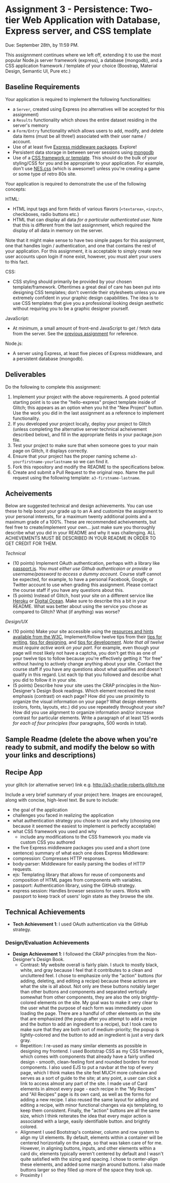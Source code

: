Assignment 3 - Persistence: Two-tier Web Application with Database, Express server, and CSS template
===

Due: September 28th, by 11:59 PM.

This assignnment continues where we left off, extending it to use the most popular Node.js server framework (express), a database (mongodb), and a CSS application framework / template of your choice (Boostrap, Material Design, Semantic UI, Pure etc.)

Baseline Requirements
---

Your application is required to implement the following functionalities:

- a `Server`, created using Express (no alternatives will be accepted for this assignment)
- a `Results` functionality which shows the entire dataset residing in the server's memory
- a `Form/Entry` functionality which allows users to add, modify, and delete data items (must be all three!) associated with their user name / account.
- Use of at least five [Express middleware packages](https://expressjs.com/en/resources/middleware.html). Explore! 
- Persistent data storage in between server sessions using [mongodb](https://www.mongodb.com/cloud/atlas)
- Use of a [CSS framework or template](https://github.com/troxler/awesome-css-frameworks). This should do the bulk of your styling/CSS for you and be appropriate to your application. For example, don't use [NES.css](https://nostalgic-css.github.io/NES.css/) (which is awesome!) unless you're creating a game or some type of retro 80s site.

Your application is required to demonstrate the use of the following concepts:

HTML:
- HTML input tags and form fields of various flavors (`<textarea>`, `<input>`, checkboxes, radio buttons etc.)
- HTML that can display all data *for a particular authenticated user*. Note that this is different from the last assignnment, which required the display of all data in memory on the server.

Note that it might make sense to have two simple pages for this assignment, one that handles login / authentication, and one that contains the rest of your application. For this assignment, it is acceptable to simply create new user accounts upon login if none exist, however, you must alert your users to this fact.

CSS:
- CSS styling should primarily be provided by your chosen template/framework. Oftentimes a great deal of care has been put into designing CSS templates; don't override their stylesheets unless you are extremely confident in your graphic design capabilities. The idea is to use CSS templates that give you a professional looking design aesthetic without requiring you to be a graphic designer yourself.

JavaScript:
- At minimum, a small amount of front-end JavaScript to get / fetch data from the server. See the [previous assignment](https://github.com/cs4241-19a/a2-shortstack) for reference.

Node.js:
- A server using Express, at least five pieces of Express middleware, and a persistent database (mongodb).

Deliverables
---

Do the following to complete this assignment:

1. Implement your project with the above requirements. A good potential starting point is to use the "hello-express" project template inside of Glitch; this appears as an option when you hit the "New Project" button. Use the work you did in the last assignment as a reference to implement functionality.
2. If you developed your project locally, deploy your project to Glitch (unless completing the alternative server technical acheivement described below), and fill in the appropriate fields in your package.json file.
3. Test your project to make sure that when someone goes to your main page on Glitch, it displays correctly.
4. Ensure that your project has the proper naming scheme `a3-yourfirstname-yourlastname` so we can find it.
5. Fork this repository and modify the README to the specifications below.
6. Create and submit a Pull Request to the original repo. Name the pull request using the following template: `a3-firstname-lastname`.

Acheivements
---

Below are suggested technical and design achievements. You can use these to help boost your grade up to an A and customize the assignment to your personal interests, for a maximum twenty additional points and a maximum grade of a 100%. These are recommended acheivements, but feel free to create/implement your own... just make sure you thoroughly describe what you did in your README and why it was challenging. ALL ACHIEVEMENTS MUST BE DESCRIBED IN YOUR README IN ORDER TO GET CREDIT FOR THEM.

*Technical*
- (10 points) Implement OAuth authentication, perhaps with a library like [passport.js](http://www.passportjs.org/). *You must either use Github authenticaion or provide a username/password to access a dummy account*. Course staff cannot be expected, for example, to have a personal Facebook, Google, or Twitter account to use when grading this assignment. Please contact the course staff if you have any questions about this.
- (5 points) Instead of Glitch, host your site on a different service like [Heroku](https://www.heroku.com) or [Digital Ocean](https://www.digitalocean.com). Make sure to describe this a bit in your README. What was better about using the service you chose as compared to Glitch? What (if anything) was worse? 

*Design/UX*
- (10 points) Make your site accessible using the [resources and hints available from the W3C](https://www.w3.org/WAI/), Implement/follow twelve tips from their [tips for writing](https://www.w3.org/WAI/tips/writing/), [tips for designing](https://www.w3.org/WAI/tips/designing/), and [tips for development](https://www.w3.org/WAI/tips/developing/). *Note that all twelve must require active work on your part*. For example, even though your page will most likely not have a captcha, you don't get this as one of your twelve tips to follow because you're effectively getting it "for free" without having to actively change anything about your site. Contact the course staff if you have any questions about what qualifies and doesn't qualify in this regard. List each tip that you followed and describe what you did to follow it in your site.
- (5 points) Describe how your site uses the CRAP principles in the Non-Designer's Design Book readings. Which element received the most emphasis (contrast) on each page? How did you use proximity to organize the visual information on your page? What design elements (colors, fonts, layouts, etc.) did you use repeatedly throughout your site? How did you use alignment to organize information and/or increase contrast for particular elements. Write a paragraph of at least 125 words *for each of four principles* (four paragraphs, 500 words in total). 

Sample Readme (delete the above when you're ready to submit, and modify the below so with your links and descriptions)
---

## Recipe App

your glitch (or alternative server) link e.g. http://a3-charlie-roberts.glitch.me

Include a very brief summary of your project here. Images are encouraged, along with concise, high-level text. Be sure to include:

- the goal of the application
- challenges you faced in realizing the application
- what authentication strategy you chose to use and why (choosing one because it seemed the easiest to implement is perfectly acceptable)
- what CSS framework you used and why
  - include any modifications to the CSS framework you made via custom CSS you authored
- the five Express middleware packages you used and a short (one sentence) summary of what each one does
Express Middleware:
- compression: Compresses HTTP responses.
- body-parser: Middleware for easily parsing the bodies of HTTP requests.
- ejs: Templating library that allows for reuse of components and composition of HTML pages from components with variables.
- passport: Authentication library, using the GitHub strategy.
- express session: Handles browser sessions for users. Works with passport to keep track of users' login state as they browse the site.

## Technical Achievements
- **Tech Achievement 1**: I used OAuth authentication via the GitHub strategy.

### Design/Evaluation Achievements
- **Design Achievement 1**: I followed the CRAP principles from the Non-Designer's Design Book.
  * Contrast: My website overall is fairly plain. I stuck to mostly black, white, and gray because I feel that it contributes to a clean and uncluttered feel. I chose to emphasize only the "action" buttons
  (for adding, deleting, and editing a recipe) because these actions are what the site is all about. Not only are these buttons notably larger than other buttons and components and separated vertically somewhat
  from other components, they are also the only brightly-colored elements on the site. My goal was to make it very clear to the user what the purpose of each form was immediately upon loading the page. There are a handful
  of other elements on the site that are emphasized (the popup after you attempt to add a recipe and the button to add an ingredient to a recipe), but I took care to make sure that they are both sort of medium-priority;
  the popup is lightly-colored and the button to add an ingredient is just a very dark gray.
  * Repetition: I re-used as many similar elements as possible in designing my frontend. I used Bootstrap CSS as my CSS framework, which comes with components that already have a fairly unified design -
  smooth, clean-feeling font and rounded borders for most components. I also used EJS to put a navbar at the top of every page, which I think makes the site feel MUCH more cohesive and serves as a sort of guide
  to the site; at any point, a user can click a link to access almost any part of the site.
  I made use of Card elements in almost every page - each recipe in the "My Recipes" and "All Recipes" page is its own card, as well as the forms for adding a new recipe. I also reused the same layout for
  adding and editing a recipe, with minor functional changes via ejs templating, to keep them consistent. Finally, the "action" buttons are all the same size, which I think reiterates the idea that every
  major action is associated with a large, easily identifiable button.
  and brightly colored.
  * Alignment
  I used Bootstrap's container, column and row system to align my UI elements. By default, elements within a container will be centered horizontally on the page, so that was taken care of for me. However, in
  aligning buttons, inputs, and other elements within a card div, elements typically weren't centered by default and I wasn't quite satisfied with the sizing and spacing. I chose to center-align these elements, and
  added some margin around buttons. I also made buttons larger so they filled up more of the space they took up. 
  * Proximity
  I 


